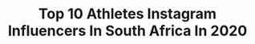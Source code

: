 ---
title: Top 10 Athletes Instagram Influencers In South Africa In 2020
description: >-
  Find top athletes Instagram influencers in South Africa in 2020. Most popular hashtags: #playinside #staysafe #playfortheworld.
platform: Instagram
hits: 37
text_top: Analyze the most popular Instagram profiles on inBeat.
text_bottom: inBeat aggregates 37 Instagram influencers like this in South Africa for you to work with.
profiles:
  - username: "deanfurman22"
    fullname: >-
      Dean Furman
    bio: >-
      @nikefootballza athlete. http://nike.com/football 🇿🇦🇬🇧 Managed by @newvisionsports
    location: "South Africa"
    followers: 7458
    engagement: 1415
    commentsToLikes: 0.036033
    id: ck6ttubiscmn90j71e0mrbu41
    verified: false
    hashtags: "#juniormasterssoccer, #vwforgood, #ad, #livingroomcup"
  - username: "tatumludick"
    fullname: >-
      TATUM LUDICK
    bio: >-
      🥥 17 | Athlete | sea lover South African create your own happiness. 🕊
    location: "South Africa"
    followers: 11014
    engagement: 1842
    commentsToLikes: 0.011432
    id: ck5q2qq8shc4d0i111w29jset
    verified: false
    hashtags: "#alongfitofficial, #afgirl"
  - username: "jessekriel15"
    fullname: >-
      Jesse Kriel
    bio: >-
      • ジェシー・クリエル 🇿🇦 / 🇯🇵 • Professional Rugby Player • Twitter - @JesseKriel15 • @nike Athlete • @exalt_sa Co-Founder • Living my dream ✌🏼.
    location: "South Africa"
    followers: 181848
    engagement: 601
    commentsToLikes: 0.006316
    id: ck5capqlqdw030i11i4u1wbuj
    verified: true
    hashtags: "#playinside, #landroversa, #connectwithgarmin, #workingfromhome"
  - username: "calebjoshua__"
    fullname: >-
      Caleb Joshua
    bio: >-
      SA 🇿🇦 •Athlete •Cyclist •Owner: @crj_hiring ™️
    location: "South Africa"
    followers: 5950
    engagement: 1380
    commentsToLikes: 0.025298
    id: ck5zmwcnynbx40i14x6rranck
    verified: false
    hashtags: "#instagood, #southafrica, #capetown, #black"
  - username: "handrepollard"
    fullname: >-
      Handre Pollard
    bio: >-
      Professional rugby player and @nike athlete! Married to my best friend @marisepollard Loving life!✌🏻
    location: "South Africa"
    followers: 198131
    engagement: 731
    commentsToLikes: 0.004358
    id: ck5hhoa6p99n60i11otnaciu3
    verified: true
    hashtags: "#playfortheworld, #livingroomcup, #45secondscorecrushers, #allinafrica"
  - username: "em_pallant"
    fullname: >-
      Emma Pallant
    bio: >-
      2x World Duathlon Champ🇬🇧World Aquathlon Champ,🇬🇧Silver medalist World 70.3 🇬🇧 @bmcvifittri TEAM 🌍 @aftershokzuk athlete @hokaoneone_eu athlete
    location: "South Africa"
    followers: 18318
    engagement: 724
    commentsToLikes: 0.052863
    id: ck0vv736znu2n0i19uvjwaas2
    verified: false
    hashtags: "#stayhungry, #lockdownsa, #timetrialtuesday, #bestplacestoswim"
  - username: "clari.dance"
    fullname: >-
      Clari Lehmkuhl Zumba
    bio: >-
      South African in UAE ♥️ Zumba 🎾 💃 🏊‍♀️ 🎼 🌎 Down Syndrome Special Olympic Athlete Qualified Zumba B1, Kids, Kids jnr, Gold, Aqua Zumba, Pro Skills
    location: "South Africa"
    followers: 7637
    engagement: 525
    commentsToLikes: 0.063381
    id: ck8t5w5afbfvu0j7802j7ikiz
    verified: false
    hashtags: "#t21rocks, #downsyndromeawarenessmonth, #inclusion, #breastcancerawareness"
  - username: "jeremyward12"
    fullname: >-
      Jeremy Ward
    bio: >-
      • Happy, but hungry. • Rugby Player @sharksrugby. • @pumasouthafrica Athlete. • Managed by @esportif @esportif_sa.
    location: "South Africa"
    followers: 8109
    engagement: 981
    commentsToLikes: 0.015081
    id: ck5ceotvoles40i11oou8awgj
    verified: false
    hashtags: "#letour, #skinhead, #streamlineonthebike, #foralltime"
  - username: "wjjleroux"
    fullname: >-
      Willie Le Roux
    bio: >-
      Professional rugby player 🇿🇦 | 🇯🇵 • Twitter - @wjjleroux • @nike athlete • @officialneolife • @garminsa • @myfanpark for personalised videos
    location: "South Africa"
    followers: 143136
    engagement: 328
    commentsToLikes: 0.005330
    id: ck5capt6bdw5e0i11o4m2bj0r
    verified: true
    hashtags: "#dowhatyoulovelonger, #teamwillie, #dowhatyoulove, #playinside"
  - username: "shakeymilkshake"
    fullname: >-
      Siviwe Soyizwapi
    bio: >-
      📩I'm so greatful for all that I have •Professional rugby player •Under Armour athlete •Jesus saved me! •Maclear,Eastern Cape SA🇿🇦 •Stellenbosch
    location: "South Africa"
    followers: 9589
    engagement: 615
    commentsToLikes: 0.020616
    id: ck0vxjhs6z72a0i193v59h2y9
    verified: false
    hashtags: "#theonlywayisthrough, #mountainfalls, #risetothechallenge, #throughthistogether"
---